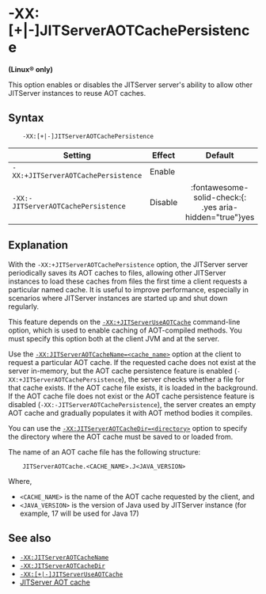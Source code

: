 <!--
* Copyright (c) 2017, 2023 IBM Corp. and others
*
* This program and the accompanying materials are made
* available under the terms of the Eclipse Public License 2.0
* which accompanies this distribution and is available at
* https://www.eclipse.org/legal/epl-2.0/ or the Apache
* License, Version 2.0 which accompanies this distribution and
* is available at https://www.apache.org/licenses/LICENSE-2.0.
*
* This Source Code may also be made available under the
* following Secondary Licenses when the conditions for such
* availability set forth in the Eclipse Public License, v. 2.0
* are satisfied: GNU General Public License, version 2 with
* the GNU Classpath Exception [1] and GNU General Public
* License, version 2 with the OpenJDK Assembly Exception [2].
*
* [1] https://www.gnu.org/software/classpath/license.html
* [2] https://openjdk.org/legal/assembly-exception.html
*
* SPDX-License-Identifier: EPL-2.0 OR Apache-2.0 OR GPL-2.0 WITH
* Classpath-exception-2.0 OR LicenseRef-GPL-2.0 WITH Assembly-exception
-->

# -XX:[+|-]JITServerAOTCachePersistence

**(Linux&reg; only)**

This option enables or disables the JITServer server's ability to allow other JITServer instances to reuse AOT caches.

## Syntax

        -XX:[+|-]JITServerAOTCachePersistence

| Setting                    | Effect  | Default                                                                              |
|----------------------------|---------|:------------------------------------------------------------------------------------:|
|`-XX:+JITServerAOTCachePersistence` | Enable  |                                                                                      |
|`-XX:-JITServerAOTCachePersistence` | Disable | :fontawesome-solid-check:{: .yes aria-hidden="true"}<span class="sr-only">yes</span> |

## Explanation

 With the `-XX:+JITServerAOTCachePersistence` option, the JITServer server periodically saves its AOT caches to files, allowing other JITServer instances to load these caches from files the first time a client requests a particular named cache. It is useful to improve performance, especially in scenarios where JITServer instances are started up and shut down regularly.

 This feature depends on the [`-XX:+JITServerUseAOTCache`](xxjitserveruseaotcache.md) command-line option, which is used to enable caching of AOT-compiled methods. You must specify this option both at the client JVM and at the server.

 Use the [`-XX:JITServerAOTCacheName=<cache_name>`](xxjitserveraotcachename) option at the client to request a particular AOT cache. If the requested cache does not exist at the server in-memory, but the AOT cache persistence feature is enabled (`-XX:+JITServerAOTCachePersistence`), the server checks whether a file for that cache exists. If the AOT cache file exists, it is loaded in the background. If the AOT cache file does not exist or the AOT cache persistence feature is disabled (`-XX:-JITServerAOTCachePersistence`), the server creates an empty AOT cache and gradually populates it with AOT method bodies it compiles.

 You can use the [`-XX:JITServerAOTCacheDir=<directory>`](xxjitserveraotcachedir.md) option to specify the directory where the AOT cache must be saved to or loaded from.

 The name of an AOT cache file has the following structure:

        JITServerAOTCache.<CACHE_NAME>.J<JAVA_VERSION>
 Where,

 - `<CACHE_NAME>` is the name of the AOT cache requested by the client, and
 - `<JAVA_VERSION>` is the version of Java used by JITServer instance (for example, 17 will be used for Java 17)

## See also

- [`-XX:JITServerAOTCacheName`](xxjitserveraotcachename.md)
- [`-XX:JITServerAOTCacheDir`](xxjitserveraotcachedir.md)
- [`-XX:[+|-]JITServerUseAOTCache`](xxjitserveruseaotcache.md)
- [JITServer AOT cache](jitserver_tuning.md#jitserver-aot-cache)

<!-- ==== END OF TOPIC ==== xxjitserveraotcachepersistence.md ==== -->
